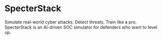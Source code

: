 # SpecterStack
 Simulate real-world cyber attacks. Detect threats. Train like a pro. SpecterStack is an AI-driven SOC simulator for defenders who want to level up.
